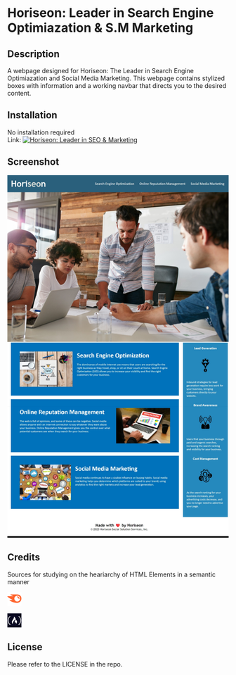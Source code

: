# Horiseon: Leader in Search Engine Optimiazation & S.M Marketing

## Description

A webpage designed for Horiseon: The Leader in Search Engine Optimiazation and Social Media Marketing.
This webpage contains stylized boxes with information and a working navbar that directs you to the desired content.

## Installation

No installation required <br>
Link: [![Horiseon: Leader in SEO & Marketing](https://robertsolorzano.github.io/Horiseon/)](https://robertsolorzano.github.io/Horiseon/)


## Screenshot

![Screenshot of Webpage](assets/images/SEO-preview.jpeg)


## Credits

Sources for studying on the heariarchy of HTML Elements in a semantic manner

[![SemRush Blog: Semantic HTML](assets\images\semablogimage.png)](https://www.semrush.com/blog/semantic-html5-guide/)



[![freeCodeCamp](assets\images\freecodecampimage.png)](https://www.freecodecamp.org/news/semantic-html5-elements/#:~:text=Semantic%20HTML%20elements%20are%20those,content%20that%20is%20inside%20them.)


## License

Please refer to the LICENSE in the repo.


